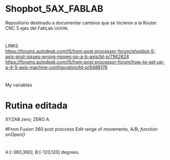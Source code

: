 # Shopbot_5AX_FABLAB

Repositorio destinado a documentar cambios que se hicieron a la Router CNC 5 ejes del FabLab Uchile.
#
LINKS <br/>
https://forums.autodesk.com/t5/hsm-post-processor-forum/shopbot-5-axis-post-issues-wrong-moves-on-a-b-axis/td-p/7962624 
<br/>
https://forums.autodesk.com/t5/hsm-post-processor-forum/how-to-set-up-a-4-5-axis-machine-configuration/td-p/6488176
#
My variables
# Rutina editada
XYZAB zero; ZERO A

#From Fusion 360 post proccess
Edit range of movements, A/B; *function onOpen()*
#
A:[-360,360]; B:[-120,120] degrees.
